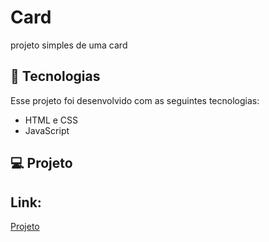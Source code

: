 # Card
projeto simples de uma card 

## 🚀 Tecnologias

Esse projeto foi desenvolvido com as seguintes tecnologias:

- HTML e CSS
- JavaScript


## 💻 Projeto

<h2>Link: </h2> <a href="">Projeto</a>

